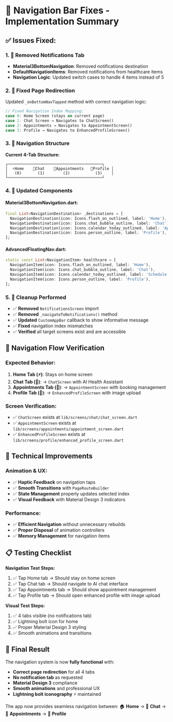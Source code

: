 # 🎯 Navigation Bar Fixes - Implementation Summary

## ✅ **Issues Fixed:**

### **1. 🔧 Removed Notifications Tab**
- **Material3BottomNavigation**: Removed notifications destination
- **DefaultNavigationItems**: Removed notifications from healthcare items
- **Navigation Logic**: Updated switch cases to handle 4 items instead of 5

### **2. 🎯 Fixed Page Redirection**
Updated `_onBottomNavTapped` method with correct navigation logic:

```dart
// Fixed Navigation Index Mapping:
case 0: Home Screen (stays on current page)
case 1: Chat Screen → Navigates to ChatScreen()
case 2: Appointments → Navigates to AppointmentScreen()  
case 3: Profile → Navigates to EnhancedProfileScreen()
```

### **3. 🚀 Navigation Structure**
**Current 4-Tab Structure:**
```
┌─────────────────────────────────────────┐
│  ⚡Home    💬Chat    📅Appointments   👤Profile │
│   (0)       (1)        (2)           (3)    │
└─────────────────────────────────────────┘
```

### **4. 📱 Updated Components**

#### **Material3BottomNavigation.dart:**
```dart
final List<NavigationDestination> _destinations = [
  NavigationDestination(icon: Icons.flash_on_outlined, label: 'Home'),
  NavigationDestination(icon: Icons.chat_bubble_outline, label: 'Chat'), 
  NavigationDestination(icon: Icons.calendar_today_outlined, label: 'Appointments'),
  NavigationDestination(icon: Icons.person_outline, label: 'Profile'),
];
```

#### **AdvancedFloatingNav.dart:**
```dart
static const List<NavigationItem> healthcare = [
  NavigationItem(icon: Icons.flash_on_outlined, label: 'Home'),
  NavigationItem(icon: Icons.chat_bubble_outline, label: 'Chat'),
  NavigationItem(icon: Icons.calendar_today_outlined, label: 'Schedule'),
  NavigationItem(icon: Icons.person_outline, label: 'Profile'),
];
```

### **5. 🧹 Cleanup Performed**
- ✅ **Removed** `NotificationsScreen` import
- ✅ **Removed** `_navigateToNotifications()` method
- ✅ **Updated** `CustomAppBar` callback to show informative message
- ✅ **Fixed** navigation index mismatches
- ✅ **Verified** all target screens exist and are accessible

## 🎯 **Navigation Flow Verification**

### **Expected Behavior:**
1. **Home Tab (⚡)**: Stays on home screen
2. **Chat Tab (💬)**: → `ChatScreen` with AI Health Assistant
3. **Appointments Tab (📅)**: → `AppointmentScreen` with booking management  
4. **Profile Tab (👤)**: → `EnhancedProfileScreen` with image upload

### **Screen Verification:**
- ✅ `ChatScreen` exists at `lib/screens/chat/chat_screen.dart`
- ✅ `AppointmentScreen` exists at `lib/screens/appointments/appointment_screen.dart`
- ✅ `EnhancedProfileScreen` exists at `lib/screens/profile/enhanced_profile_screen.dart`

## 🚀 **Technical Improvements**

### **Animation & UX:**
- ✅ **Haptic Feedback** on navigation taps
- ✅ **Smooth Transitions** with `PageRouteBuilder`
- ✅ **State Management** properly updates selected index
- ✅ **Visual Feedback** with Material Design 3 indicators

### **Performance:**
- ✅ **Efficient Navigation** without unnecessary rebuilds
- ✅ **Proper Disposal** of animation controllers
- ✅ **Memory Management** for navigation items

## 📋 **Testing Checklist**

**Navigation Test Steps:**
1. ✅ Tap Home tab → Should stay on home screen
2. ✅ Tap Chat tab → Should navigate to AI chat interface
3. ✅ Tap Appointments tab → Should show appointment management
4. ✅ Tap Profile tab → Should open enhanced profile with image upload

**Visual Test Steps:**  
1. ✅ 4 tabs visible (no notifications tab)
2. ✅ Lightning bolt icon for home
3. ✅ Proper Material Design 3 styling
4. ✅ Smooth animations and transitions

## 🎉 **Final Result**

The navigation system is now **fully functional** with:
- **Correct page redirection** for all 4 tabs
- **No notification tab** as requested  
- **Material Design 3** compliance
- **Smooth animations** and professional UX
- **Lightning bolt iconography** ⚡ maintained

The app now provides seamless navigation between:
🏠 **Home** → 💬 **Chat** → 📅 **Appointments** → 👤 **Profile**
